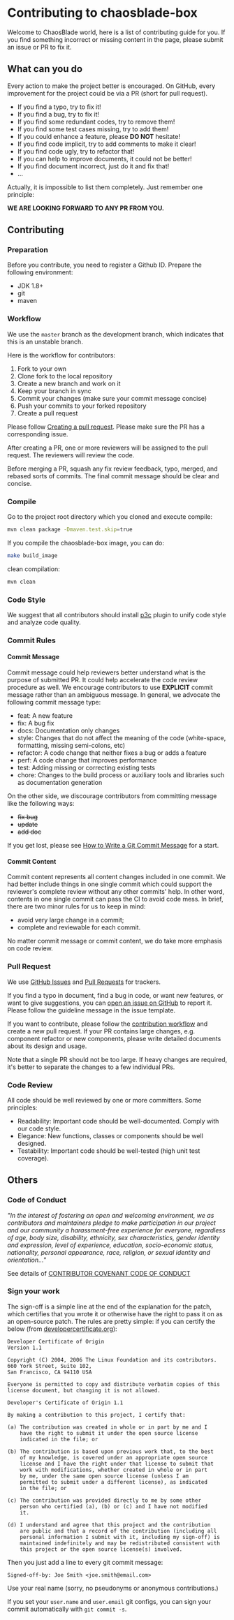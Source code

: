 # Contributing to chaosblade-box

Welcome to ChaosBlade world, here is a list of contributing guide for you. If you find something incorrect or missing
 content in the page, please submit an issue or PR to fix it.

## What can you do 
Every action to make the project better is encouraged. On GitHub, every improvement for the project could be via a PR 
(short for pull request).

* If you find a typo, try to fix it!
* If you find a bug, try to fix it!
* If you find some redundant codes, try to remove them!
* If you find some test cases missing, try to add them!
* If you could enhance a feature, please **DO NOT** hesitate!
* If you find code implicit, try to add comments to make it clear!
* If you find code ugly, try to refactor that!
* If you can help to improve documents, it could not be better!
* If you find document incorrect, just do it and fix that!
* ...

Actually, it is impossible to list them completely. Just remember one principle:

**WE ARE LOOKING FORWARD TO ANY PR FROM YOU.**


## Contributing
### Preparation
Before you contribute, you need to register a Github ID. Prepare the following environment:
* JDK 1.8+
* git
* maven

### Workflow
We use the `master` branch as the development branch, which indicates that this is an unstable branch.

Here is the workflow for contributors:

1. Fork to your own
2. Clone fork to the local repository
3. Create a new branch and work on it
4. Keep your branch in sync
5. Commit your changes (make sure your commit message concise)
6. Push your commits to your forked repository
7. Create a pull request

Please follow [Creating a pull request](https://docs.github.com/en/github/collaborating-with-issues-and-pull-requests/creating-a-pull-request).
Please make sure the PR has a corresponding issue.

After creating a PR, one or more reviewers will be assigned to the pull request.
The reviewers will review the code.

Before merging a PR, squash any fix review feedback, typo, merged, and rebased sorts of commits.
The final commit message should be clear and concise.

### Compile
Go to the project root directory which you cloned and execute compile:
```bash
mvn clean package -Dmaven.test.skip=true
```

If you compile the chaosblade-box image, you can do:
```bash
make build_image
```

clean compilation:
```bash
mvn clean
```

### Code Style
We suggest that all contributors should install [p3c](https://github.com/alibaba/p3c) plugin to unify code style and 
analyze code quality.

### Commit Rules
#### Commit Message

Commit message could help reviewers better understand what is the purpose of submitted PR. It could help accelerate the code review procedure as well. We encourage contributors to use **EXPLICIT** commit message rather than an ambiguous message. In general, we advocate the following commit message type:

* feat: A new feature
* fix: A bug fix
* docs: Documentation only changes
* style: Changes that do not affect the meaning of the code (white-space, formatting, missing semi-colons, etc)
* refactor: A code change that neither fixes a bug or adds a feature
* perf: A code change that improves performance
* test: Adding missing or correcting existing tests
* chore: Changes to the build process or auxiliary tools and libraries such as documentation generation

On the other side, we discourage contributors from committing message like the following ways:

* ~~fix bug~~
* ~~update~~
* ~~add doc~~

If you get lost, please see [How to Write a Git Commit Message](http://chris.beams.io/posts/git-commit/) for a start.

#### Commit Content

Commit content represents all content changes included in one commit. We had better include things in one single commit which could support the reviewer's complete review without any other commits' help. In other word, contents in one single commit can pass the CI to avoid code mess. In brief, there are two minor rules for us to keep in mind:

* avoid very large change in a commit;
* complete and reviewable for each commit.

No matter commit message or commit content, we do take more emphasis on code review.


### Pull Request
We use [GitHub Issues](https://github.com/chaosblade-io/chaosblade-box/issues) and [Pull Requests](https://github.com/chaosblade-io/chaosblade-box/pulls) for trackers.

If you find a typo in document, find a bug in code, or want new features, or want to give suggestions,
you can [open an issue on GitHub](https://github.com/chaosblade-io/chaosblade-box/issues/new) to report it.
Please follow the guideline message in the issue template.

If you want to contribute, please follow the [contribution workflow](#Workflow) and create a new pull request.
If your PR contains large changes, e.g. component refactor or new components, please write detailed documents
about its design and usage.

Note that a single PR should not be too large. If heavy changes are required, it's better to separate the changes
to a few individual PRs.


### Code Review
All code should be well reviewed by one or more committers. Some principles:

- Readability: Important code should be well-documented. Comply with our code style.
- Elegance: New functions, classes or components should be well designed.
- Testability: Important code should be well-tested (high unit test coverage).

## Others
### Code of Conduct
*"In the interest of fostering an open and welcoming environment, we as contributors and maintainers pledge to make 
participation in our project and our community a harassment-free experience for everyone, regardless of age, body 
size, disability, ethnicity, sex characteristics, gender identity and expression, level of experience, education, 
socio-economic status, nationality, personal appearance, race, religion, or sexual identity and orientation..."*

See details of [CONTRIBUTOR COVENANT CODE OF CONDUCT](https://github.com/chaosblade-io/chaosblade-box/blob/master/CODE_OF_CONDUCT.md)

### Sign your work
The sign-off is a simple line at the end of the explanation for the patch, which certifies that you wrote it or otherwise have the right to pass it on as an open-source patch.
The rules are pretty simple: if you can certify the below (from [developercertificate.org](http://developercertificate.org/)):

```
Developer Certificate of Origin
Version 1.1

Copyright (C) 2004, 2006 The Linux Foundation and its contributors.
660 York Street, Suite 102,
San Francisco, CA 94110 USA

Everyone is permitted to copy and distribute verbatim copies of this
license document, but changing it is not allowed.

Developer's Certificate of Origin 1.1

By making a contribution to this project, I certify that:

(a) The contribution was created in whole or in part by me and I
    have the right to submit it under the open source license
    indicated in the file; or

(b) The contribution is based upon previous work that, to the best
    of my knowledge, is covered under an appropriate open source
    license and I have the right under that license to submit that
    work with modifications, whether created in whole or in part
    by me, under the same open source license (unless I am
    permitted to submit under a different license), as indicated
    in the file; or

(c) The contribution was provided directly to me by some other
    person who certified (a), (b) or (c) and I have not modified
    it.

(d) I understand and agree that this project and the contribution
    are public and that a record of the contribution (including all
    personal information I submit with it, including my sign-off) is
    maintained indefinitely and may be redistributed consistent with
    this project or the open source license(s) involved.
```

Then you just add a line to every git commit message:

```
Signed-off-by: Joe Smith <joe.smith@email.com>
```

Use your real name (sorry, no pseudonyms or anonymous contributions.)

If you set your `user.name` and `user.email` git configs, you can sign your commit automatically with `git commit -s`.
